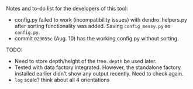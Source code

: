 Notes and to-do list for the developers of this tool:

- config.py failed to work (incompatibility issues) with dendro_helpers.py after sorting functionality was added. Saving `config_messy.py` as `config.py`.
- commit `029055c` (Aug. 10) has the working config.py without sorting.

TODO:

- Need to store depth/height of the tree. `depth` be used later.
- Tested with data factory integrated. However, the standalone factory installed earlier didn't show any output recently. Need to check again.
- `log` scale? think about all 4 orientations